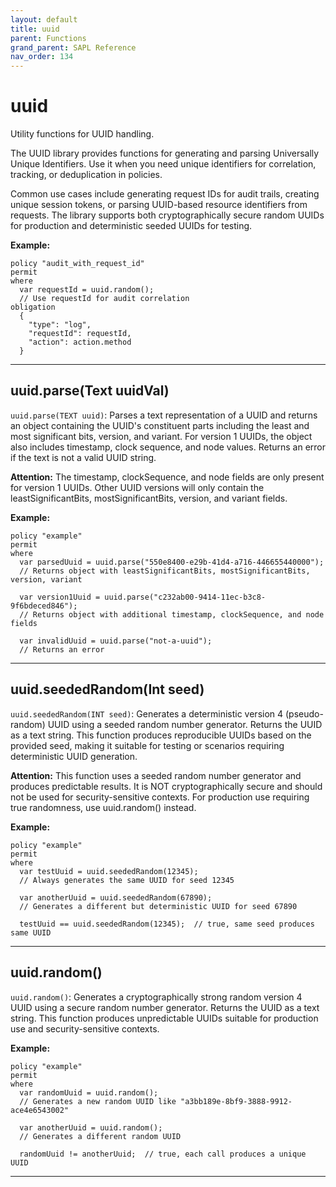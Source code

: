 ```yaml
---
layout: default
title: uuid
parent: Functions
grand_parent: SAPL Reference
nav_order: 134
---
```

# uuid

Utility functions for UUID handling.

The UUID library provides functions for generating and parsing Universally Unique Identifiers.
Use it when you need unique identifiers for correlation, tracking, or deduplication in policies.

Common use cases include generating request IDs for audit trails, creating unique session tokens,
or parsing UUID-based resource identifiers from requests. The library supports both cryptographically
secure random UUIDs for production and deterministic seeded UUIDs for testing.

**Example:**
```sapl
policy "audit_with_request_id"
permit
where
  var requestId = uuid.random();
  // Use requestId for audit correlation
obligation
  {
    "type": "log",
    "requestId": requestId,
    "action": action.method
  }
```


---

## uuid.parse(Text uuidVal)

```uuid.parse(TEXT uuid)```: Parses a text representation of a UUID and returns an object containing
the UUID's constituent parts including the least and most significant bits, version, and variant.
For version 1 UUIDs, the object also includes timestamp, clock sequence, and node values.
Returns an error if the text is not a valid UUID string.

**Attention:** The timestamp, clockSequence, and node fields are only present for version 1 UUIDs.
Other UUID versions will only contain the leastSignificantBits, mostSignificantBits, version, and
variant fields.

**Example:**
```sapl
policy "example"
permit
where
  var parsedUuid = uuid.parse("550e8400-e29b-41d4-a716-446655440000");
  // Returns object with leastSignificantBits, mostSignificantBits, version, variant

  var version1Uuid = uuid.parse("c232ab00-9414-11ec-b3c8-9f6bdeced846");
  // Returns object with additional timestamp, clockSequence, and node fields

  var invalidUuid = uuid.parse("not-a-uuid");
  // Returns an error
 ```


---

## uuid.seededRandom(Int seed)

```uuid.seededRandom(INT seed)```: Generates a deterministic version 4 (pseudo-random) UUID using
a seeded random number generator. Returns the UUID as a text string. This function produces
reproducible UUIDs based on the provided seed, making it suitable for testing or scenarios
requiring deterministic UUID generation.

**Attention:** This function uses a seeded random number generator and produces predictable results.
It is NOT cryptographically secure and should not be used for security-sensitive contexts.
For production use requiring true randomness, use uuid.random() instead.

**Example:**
```sapl
policy "example"
permit
where
  var testUuid = uuid.seededRandom(12345);
  // Always generates the same UUID for seed 12345

  var anotherUuid = uuid.seededRandom(67890);
  // Generates a different but deterministic UUID for seed 67890

  testUuid == uuid.seededRandom(12345);  // true, same seed produces same UUID
```


---

## uuid.random()

```uuid.random()```: Generates a cryptographically strong random version 4 UUID using a secure
random number generator. Returns the UUID as a text string. This function produces unpredictable
UUIDs suitable for production use and security-sensitive contexts.

**Example:**
```sapl
policy "example"
permit
where
  var randomUuid = uuid.random();
  // Generates a new random UUID like "a3bb189e-8bf9-3888-9912-ace4e6543002"

  var anotherUuid = uuid.random();
  // Generates a different random UUID

  randomUuid != anotherUuid;  // true, each call produces a unique UUID
```


---

